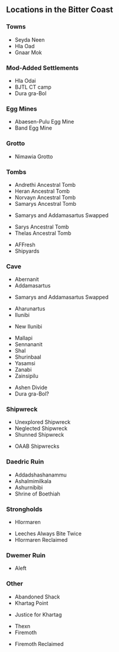 ## Locations in the Bitter Coast

### Towns
* Seyda Neen
* Hla Oad
* Gnaar Mok

### Mod-Added Settlements
* Hla Odai
* BJTL CT camp
* Dura gra-Bol

### Egg Mines
* Abaesen-Pulu Egg Mine
* Band Egg Mine

### Grotto
* Nimawia Grotto

### Tombs
* Andrethi Ancestral Tomb
* Heran Ancestral Tomb 
* Norvayn Ancestral Tomb
* Samarys Ancestral Tomb
- Samarys and Addamasartus Swapped
* Sarys Ancestral Tomb
* Thelas Ancestral Tomb 
- AFFresh
- Shipyards

### Cave
* Abernanit
* Addamasartus
- Samarys and Addamasartus Swapped
* Aharunartus
* Ilunibi
- New Ilunibi
* Mallapi
* Sennananit
* Shal
* Shurinbaal
* Yasamsi
* Zanabi
* Zainsipilu
- Ashen Divide
- Dura gra-Bol?

### Shipwreck
* Unexplored Shipwreck
* Neglected Shipwreck
* Shunned Shipwreck
- OAAB Shipwrecks

### Daedric Ruin
* Addadshashanammu
* Ashalmimilkala
* Ashurnibibi
* Shrine of Boethiah

### Strongholds
* Hlormaren
- Leeches Always Bite Twice
- Hlormaren Reclaimed

### Dwemer Ruin
* Aleft

### Other
* Abandoned Shack
* Khartag Point
- Justice for Khartag
* Thexn
* Firemoth
- Firemoth Reclaimed